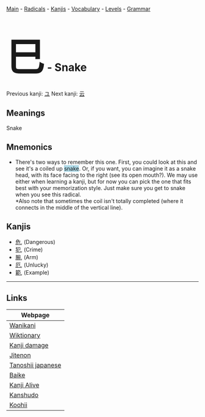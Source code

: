 <style> bigfont {font-size: 100px}</style>
[Main](../README.md) -
[Radicals](../radicals.md) -
[Kanjis](../kanjis.md) -
[Vocabulary](../vocabulary.md) -
[Levels](../levels.md) -
[Grammar](../grammar.md)
# <bigfont> 巳</bigfont> - Snake 

Previous kanji: [ユ](ユ.md) Next kanji: [云](云.md) 

## Meanings
 Snake
## Mnemonics
 * There's two ways to remember this one. First, you could look at this and see it's a coiled up <span style="background-color:#ADD8E6"> snake</span>. Or, if you want, you can imagine it as a snake head, with its face facing to the right (see its open mouth?). We may use either when learning a kanji, but for now you can pick the one that fits best with your memorization style. Just make sure you get to snake when you see this radical.<br />*Also note that sometimes the coil isn't totally completed (where it connects in the middle of the vertical line).


## Kanjis
 * [危](../kanjis/危.md), (Dangerous)
* [犯](../kanjis/犯.md), (Crime)
* [腕](../kanjis/腕.md), (Arm)
* [厄](../kanjis/厄.md), (Unlucky)
* [範](../kanjis/範.md), (Example)



---

## Links 

| Webpage |
| --- |
| [Wanikani          ](https://www.wanikani.com/kanji/巳) |
| [Wiktionary        ](https://en.wiktionary.org/wiki/巳) |
| [Kanji damage      ](http://www.kanjidamage.com/kanji/search?utf8=✓&q=巳) |
| [Jitenon           ](https://jitenon.com/kanji/巳) |
| [Tanoshii japanese ](https://www.tanoshiijapanese.com/dictionary/kanji.cfm?k=巳) |
| [Baike             ](https://baike.baidu.com/item/巳) |
| [Kanji Alive       ](https://app.kanjialive.com/巳) |
| [Kanshudo          ](https://www.kanshudo.com/searchmn?q=巳) |
| [Koohii            ](https://kanji.koohii.com/study/kanji/巳) |
